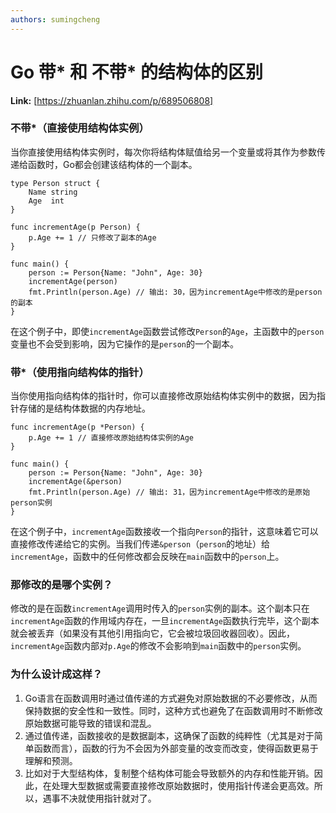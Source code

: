```yaml
---
authors: sumingcheng
---
```

# Go 带* 和 不带* 的结构体的区别



 **Link:** [https://zhuanlan.zhihu.com/p/689506808]

### 不带\*（直接使用结构体实例）  

当你直接使用结构体实例时，每次你将结构体赋值给另一个变量或将其作为参数传递给函数时，Go都会创建该结构体的一个副本。

```
type Person struct {
    Name string
    Age  int
}
​
func incrementAge(p Person) {
    p.Age += 1 // 只修改了副本的Age
}
​
func main() {
    person := Person{Name: "John", Age: 30}
    incrementAge(person)
    fmt.Println(person.Age) // 输出: 30，因为incrementAge中修改的是person的副本
}

```

在这个例子中，即使`incrementAge`函数尝试修改`Person`的`Age`，主函数中的`person`变量也不会受到影响，因为它操作的是`person`的一个副本。

### 带\*（使用指向结构体的指针）  

当你使用指向结构体的指针时，你可以直接修改原始结构体实例中的数据，因为指针存储的是结构体数据的内存地址。

```
func incrementAge(p *Person) {
    p.Age += 1 // 直接修改原始结构体实例的Age
}
​
func main() {
    person := Person{Name: "John", Age: 30}
    incrementAge(&person)
    fmt.Println(person.Age) // 输出: 31，因为incrementAge中修改的是原始person实例
}

```

在这个例子中，`incrementAge`函数接收一个指向`Person`的指针，这意味着它可以直接修改传递给它的实例。当我们传递`&person`（`person`的地址）给`incrementAge`，函数中的任何修改都会反映在`main`函数中的`person`上。

### 那修改的是哪个实例？  

修改的是在函数`incrementAge`调用时传入的`person`实例的副本。这个副本只在`incrementAge`函数的作用域内存在，一旦`incrementAge`函数执行完毕，这个副本就会被丢弃（如果没有其他引用指向它，它会被垃圾回收器回收）。因此，`incrementAge`函数内部对`p.Age`的修改不会影响到`main`函数中的`person`实例。

### 为什么设计成这样？  

1. Go语言在函数调用时通过值传递的方式避免对原始数据的不必要修改，从而保持数据的安全性和一致性。同时，这种方式也避免了在函数调用时不断修改原始数据可能导致的错误和混乱。
2. 通过值传递，函数接收的是数据副本，这确保了函数的纯粹性（尤其是对于简单函数而言），函数的行为不会因为外部变量的改变而改变，使得函数更易于理解和预测。
3. 比如对于大型结构体，复制整个结构体可能会导致额外的内存和性能开销。因此，在处理大型数据或需要直接修改原始数据时，使用指针传递会更高效。所以，遇事不决就使用指针就对了。
